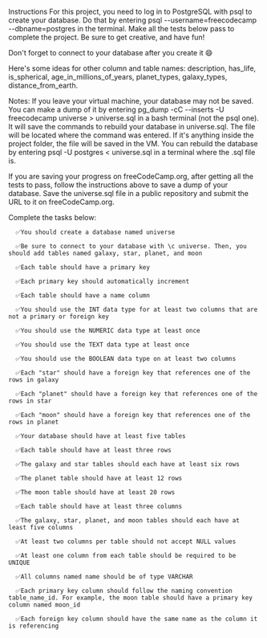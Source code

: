 Instructions
For this project, you need to log in to PostgreSQL with psql to create your database. Do that by entering psql --username=freecodecamp --dbname=postgres in the terminal. Make all the tests below pass to complete the project. Be sure to get creative, and have fun!

Don't forget to connect to your database after you create it 😄

Here's some ideas for other column and table names: description, has_life, is_spherical, age_in_millions_of_years, planet_types, galaxy_types, distance_from_earth.

Notes:
If you leave your virtual machine, your database may not be saved. You can make a dump of it by entering pg_dump -cC --inserts -U freecodecamp universe > universe.sql in a bash terminal (not the psql one). It will save the commands to rebuild your database in universe.sql. The file will be located where the command was entered. If it's anything inside the project folder, the file will be saved in the VM. You can rebuild the database by entering psql -U postgres < universe.sql in a terminal where the .sql file is.

If you are saving your progress on freeCodeCamp.org, after getting all the tests to pass, follow the instructions above to save a dump of your database. Save the universe.sql file in a public repository and submit the URL to it on freeCodeCamp.org.

  Complete the tasks below:

      ✅You should create a database named universe

      ✅Be sure to connect to your database with \c universe. Then, you should add tables named galaxy, star, planet, and moon

      ✅Each table should have a primary key

      ✅Each primary key should automatically increment

      ✅Each table should have a name column

      ✅You should use the INT data type for at least two columns that are not a primary or foreign key

      ✅You should use the NUMERIC data type at least once

      ✅You should use the TEXT data type at least once

      ✅You should use the BOOLEAN data type on at least two columns

      ✅Each "star" should have a foreign key that references one of the rows in galaxy

      ✅Each "planet" should have a foreign key that references one of the rows in star

      ✅Each "moon" should have a foreign key that references one of the rows in planet

      ✅Your database should have at least five tables

      ✅Each table should have at least three rows

      ✅The galaxy and star tables should each have at least six rows

      ✅The planet table should have at least 12 rows

      ✅The moon table should have at least 20 rows

      ✅Each table should have at least three columns

      ✅The galaxy, star, planet, and moon tables should each have at least five columns

      ✅At least two columns per table should not accept NULL values

      ✅At least one column from each table should be required to be UNIQUE

      ✅All columns named name should be of type VARCHAR

      ✅Each primary key column should follow the naming convention table_name_id. For example, the moon table should have a primary key column named moon_id

      ✅Each foreign key column should have the same name as the column it is referencing
